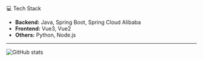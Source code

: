 

💻 Tech Stack  
- **Backend:** Java, Spring Boot, Spring Cloud Alibaba  
- **Frontend:** Vue3, Vue2  
- **Others:** Python, Node.js  

---

![GitHub stats](https://github-readme-stats.vercel.app/api?username=pc1223&show_icons=true&theme=transparent&hide_border=true)
